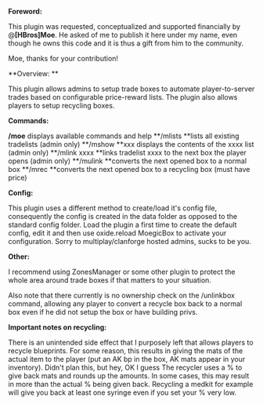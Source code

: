 **Foreword:**

This plugin was requested, conceptualized and supported financially by @**[HBros]Moe**. He asked of me to publish it here under my name, even though he owns this code and it is thus a gift from him to the community.


Moe, thanks for your contribution!

**Overview: **


This plugin allows admins to setup trade boxes to automate player-to-server trades based on configurable price-reward lists. The plugin also allows players to setup recycling boxes.

**Commands:**

**/moe** displays available commands and help
**/mlists **lists all existing tradelists (admin only)
**/mshow **xxx displays the contents of the xxxx list (admin only)
**/mlink xxxx **links tradelist xxxx to the next box the player opens (admin only)
**/mulink **converts the next opened box to a normal box
**/mrec **converts the next opened box to a recycling box (must have price)

**Config:**


This plugin uses a different method to create/load it's config file, consequently the config is created in the data folder as opposed to the standard config folder. Load the plugin a first time to create the default config, edit it and then use oxide.reload MoegicBox to activate your configuration. Sorry to multiplay/clanforge hosted admins, sucks to be you.

**Other:**


I recommend using ZonesManager or some other plugin to protect the whole area around trade boxes if that matters to your situation.


Also note that there currently is no ownership check on the /unlinkbox command, allowing any player to convert a recycle box back to a normal box even if he did not setup the box or have building privs.

**Important notes on recycling:**


There is an unintended side effect that I purposely left that allows players to recycle blueprints. For some reason, this results in giving the mats of the actual item to the player (put an AK bp in the box, AK mats appear in your inventory). Didn't plan this, but hey, OK I guess 
The recycler uses a % to give back mats and rounds up the amounts. In some cases, this may result in more than the actual % being given back. Recycling a medkit for example will give you back at least one syringe even if you set your % very low.